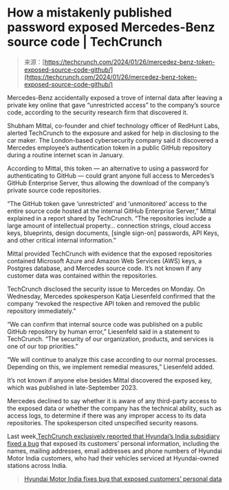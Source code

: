 <!--yml
category: 未分类
date: 2024-05-27 15:21:47
-->

# How a mistakenly published password exposed Mercedes-Benz source code | TechCrunch

> 来源：[https://techcrunch.com/2024/01/26/mercedez-benz-token-exposed-source-code-github/](https://techcrunch.com/2024/01/26/mercedez-benz-token-exposed-source-code-github/)

Mercedes-Benz accidentally exposed a trove of internal data after leaving a private key online that gave “unrestricted access” to the company’s source code, according to the security research firm that discovered it.

Shubham Mittal, co-founder and chief technology officer of RedHunt Labs, alerted TechCrunch to the exposure and asked for help in disclosing to the car maker. The London-based cybersecurity company said it discovered a Mercedes employee’s authentication token in a public GitHub repository during a routine internet scan in January.

According to Mittal, this token — an alternative to using a password for authenticating to GitHub — could grant anyone full access to Mercedes’s GitHub Enterprise Server, thus allowing the download of the company’s private source code repositories.

“The GitHub token gave ‘unrestricted’ and ‘unmonitored’ access to the entire source code hosted at the internal GitHub Enterprise Server,” Mittal explained in a report shared by TechCrunch. “The repositories include a large amount of intellectual property… connection strings, cloud access keys, blueprints, design documents, [single sign-on] passwords, API Keys, and other critical internal information.”

Mittal provided TechCrunch with evidence that the exposed repositories contained Microsoft Azure and Amazon Web Services (AWS) keys, a Postgres database, and Mercedes source code. It’s not known if any customer data was contained within the repositories.

TechCrunch disclosed the security issue to Mercedes on Monday. On Wednesday, Mercedes spokesperson Katja Liesenfeld confirmed that the company “revoked the respective API token and removed the public repository immediately.”

“We can confirm that internal source code was published on a public GitHub repository by human error,” Liesenfeld said in a statement to TechCrunch. “The security of our organization, products, and services is one of our top priorities.”

“We will continue to analyze this case according to our normal processes. Depending on this, we implement remedial measures,” Liesenfeld added.

It’s not known if anyone else besides Mittal discovered the exposed key, which was published in late-September 2023.

Mercedes declined to say whether it is aware of any third-party access to the exposed data or whether the company has the technical ability, such as access logs, to determine if there was any improper access to its data repositories. The spokesperson cited unspecified security reasons.

Last week,[TechCrunch exclusively reported that Hyundai’s India subsidiary fixed a bug](https://techcrunch.com/2024/01/11/hyundai-motor-india-data-exposed/) that exposed its customers’ personal information, including the names, mailing addresses, email addresses and phone numbers of Hyundai Motor India customers, who had their vehicles serviced at Hyundai-owned stations across India.

> [Hyundai Motor India fixes bug that exposed customers’ personal data](https://techcrunch.com/2024/01/11/hyundai-motor-india-data-exposed/)